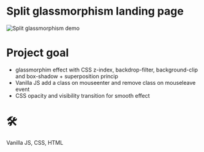 # Split glassmorphism landing page
![Split glassmorphism demo](https://github.com/teotimepacreau/Split-Glassmorphism-Landing-Day8-of-100DaysOfCode/blob/main/Split-landing-glassmorphism-page.gif)

# Project goal
- glassmorphim effect with CSS z-index, backdrop-filter, background-clip and box-shadow + superposition princip
- Vanilla JS add a class on mouseenter and remove class on mouseleave event
- CSS opacity and visibility transition for smooth effect

# 🛠️
Vanilla JS, CSS, HTML
